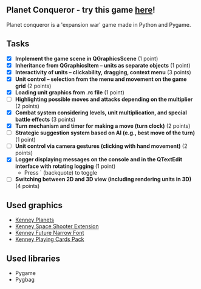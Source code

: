 ## Planet Conqueror - try this game [here](https://gitmanik.github.io/PlanetConqueror/)!

Planet conqueror is a 'expansion war' game made in Python and Pygame.

## Tasks
- [x] **Implement the game scene in QGraphicsScene** (1 point)
- [x] **Inheritance from QGraphicsItem – units as separate objects** (1 point)
- [x] **Interactivity of units – clickability, dragging, context menu** (3 points)
- [x] **Unit control – selection from the menu and movement on the game grid** (2 points)
- [x] **Loading unit graphics from .rc file** (1 point)
- [ ] **Highlighting possible moves and attacks depending on the multiplier** (2 points)
- [x] **Combat system considering levels, unit multiplication, and special battle effects** (3 points)
- [x] **Turn mechanism and timer for making a move (turn clock)** (2 points)
- [ ] **Strategic suggestion system based on AI (e.g., best move of the turn)** (1 point)
- [ ] **Unit control via camera gestures (clicking with hand movement)** (2 points)
- [x] **Logger displaying messages on the console and in the QTextEdit interface with rotating logging** (1 point)
    * Press ` (backquote) to toggle
- [ ] **Switching between 2D and 3D view (including rendering units in 3D)** (4 points)

## Used graphics
- [Kenney Planets](https://kenney.nl/assets/planets)
- [Kenney Space Shooter Extension](https://kenney.nl/assets/space-shooter-extension)
- [Kenney Future Narrow Font](https://kenney.nl/assets/kenney-fonts)
- [Kenney Playing Cards Pack](https://kenney.nl/assets/playing-cards-pack)

## Used libraries
- Pygame
- Pygbag